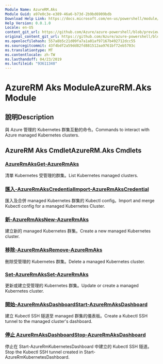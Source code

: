 ```yaml
---
Module Name: AzureRM.Aks
Module Guid: a97e0c3e-e389-46a6-b73d-2b9bd6909bdb
Download Help Link: https://docs.microsoft.com/en-us/powershell/module/azurerm.aks
Help Version: 0.0.1.0
Locale: en-US
content_git_url: https://github.com/Azure/azure-powershell/blob/preview/src/ResourceManager/Aks/Commands.Aks/help/AzureRM.Aks.md
original_content_git_url: https://github.com/Azure/azure-powershell/blob/preview/src/ResourceManager/Aks/Commands.Aks/help/AzureRM.Aks.md
ms.openlocfilehash: 557a8b5c21d09fa7a1a01af97167b492712dcc55
ms.sourcegitcommit: 43f4bdf2a59dd82fd881512aa9761bf72eb5703c
ms.translationtype: MT
ms.contentlocale: zh-TW
ms.lasthandoff: 04/23/2019
ms.locfileid: "93611348"
---
```

# <span data-ttu-id="8dc53-101">AzureRM Aks Module</span><span class="sxs-lookup"><span data-stu-id="8dc53-101">AzureRM.Aks Module</span></span>
## <span data-ttu-id="8dc53-102">說明</span><span class="sxs-lookup"><span data-stu-id="8dc53-102">Description</span></span>
<span data-ttu-id="8dc53-103">與 Azure 管理的 Kubernetes 群集互動的命令。</span><span class="sxs-lookup"><span data-stu-id="8dc53-103">Commands to interact with Azure managed Kubernetes clusters.</span></span>

## <span data-ttu-id="8dc53-104">AzureRM Aks Cmdlet</span><span class="sxs-lookup"><span data-stu-id="8dc53-104">AzureRM.Aks Cmdlets</span></span>
### [<span data-ttu-id="8dc53-105">AzureRmAks</span><span class="sxs-lookup"><span data-stu-id="8dc53-105">Get-AzureRmAks</span></span>](Get-AzureRmAks.md)
<span data-ttu-id="8dc53-106">清單 Kubernetes 受管理的群集。</span><span class="sxs-lookup"><span data-stu-id="8dc53-106">List Kubernetes managed clusters.</span></span>

### [<span data-ttu-id="8dc53-107">匯入-AzureRmAksCredential</span><span class="sxs-lookup"><span data-stu-id="8dc53-107">Import-AzureRmAksCredential</span></span>](Import-AzureRmAksCredential.md)
<span data-ttu-id="8dc53-108">匯入及合併 managed Kubernetes 群集的 Kubectl config。</span><span class="sxs-lookup"><span data-stu-id="8dc53-108">Import and merge Kubectl config for a managed Kubernetes Cluster.</span></span>

### [<span data-ttu-id="8dc53-109">新-AzureRmAks</span><span class="sxs-lookup"><span data-stu-id="8dc53-109">New-AzureRmAks</span></span>](New-AzureRmAks.md)
<span data-ttu-id="8dc53-110">建立新的 managed Kubernetes 群集。</span><span class="sxs-lookup"><span data-stu-id="8dc53-110">Create a new managed Kubernetes cluster.</span></span>

### [<span data-ttu-id="8dc53-111">移除-AzureRmAks</span><span class="sxs-lookup"><span data-stu-id="8dc53-111">Remove-AzureRmAks</span></span>](Remove-AzureRmAks.md)
<span data-ttu-id="8dc53-112">刪除受管理的 Kubernetes 群集。</span><span class="sxs-lookup"><span data-stu-id="8dc53-112">Delete a managed Kubernetes cluster.</span></span>

### [<span data-ttu-id="8dc53-113">Set-AzureRmAks</span><span class="sxs-lookup"><span data-stu-id="8dc53-113">Set-AzureRmAks</span></span>](Set-AzureRmAks.md)
<span data-ttu-id="8dc53-114">更新或建立受管理的 Kubernetes 群集。</span><span class="sxs-lookup"><span data-stu-id="8dc53-114">Update or create a managed Kubernetes cluster.</span></span>

### [<span data-ttu-id="8dc53-115">開始-AzureRmAksDashboard</span><span class="sxs-lookup"><span data-stu-id="8dc53-115">Start-AzureRmAksDashboard</span></span>](Start-AzureRmAksDashboard.md)
<span data-ttu-id="8dc53-116">建立 Kubectl SSH 隧道至 managed 群集的儀表板。</span><span class="sxs-lookup"><span data-stu-id="8dc53-116">Create a Kubectl SSH tunnel to the managed cluster's dashboard.</span></span>

### [<span data-ttu-id="8dc53-117">停止 AzureRmAksDashboard</span><span class="sxs-lookup"><span data-stu-id="8dc53-117">Stop-AzureRmAksDashboard</span></span>](Stop-AzureRmAksDashboard.md)
<span data-ttu-id="8dc53-118">停止在 Start-AzureRmKubernetesDashboard 中建立的 Kubectl SSH 隧道。</span><span class="sxs-lookup"><span data-stu-id="8dc53-118">Stop the Kubectl SSH tunnel created in Start-AzureRmKubernetesDashboard.</span></span>

